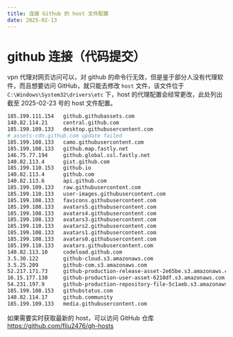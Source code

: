 ```yaml
---
title: 连接 Github 的 host 文件配置
date: 2025-02-13
---
```


# github 连接（代码提交）

vpn 代理对网页访问可以，对 github 的命令行无效，但是鉴于部分人没有代理软件，而且想要访问 GitHub，就只能去修改 `host` 文件，该文件位于 `C:\Windows\System32\drivers\etc` 下，host 的代理配置会经常更改，此处列出截至 2025-02-23 号的 host 文件配置。

```bash
185.199.111.154   github.githubassets.com
140.82.114.21     central.github.com
185.199.109.133   desktop.githubusercontent.com
# assets-cdn.github.com update failed
185.199.108.133   camo.githubusercontent.com
185.199.108.133   github.map.fastly.net
146.75.77.194     github.global.ssl.fastly.net
140.82.113.4      gist.github.com
185.199.110.153   github.io
140.82.113.4      github.com
140.82.113.6      api.github.com
185.199.109.133   raw.githubusercontent.com
185.199.110.133   user-images.githubusercontent.com
185.199.108.133   favicons.githubusercontent.com
185.199.108.133   avatars5.githubusercontent.com
185.199.108.133   avatars4.githubusercontent.com
185.199.108.133   avatars3.githubusercontent.com
185.199.110.133   avatars2.githubusercontent.com
185.199.108.133   avatars1.githubusercontent.com
185.199.108.133   avatars0.githubusercontent.com
185.199.110.133   avatars.githubusercontent.com
140.82.113.10     codeload.github.com
3.5.30.122        github-cloud.s3.amazonaws.com
3.5.25.209        github-com.s3.amazonaws.com
52.217.171.73     github-production-release-asset-2e65be.s3.amazonaws.com
16.15.177.130     github-production-user-asset-6210df.s3.amazonaws.com
54.231.197.9      github-production-repository-file-5c1aeb.s3.amazonaws.com
185.199.108.153   githubstatus.com
140.82.114.17     github.community
185.199.109.133   media.githubusercontent.com
```

如果需要实时获取最新的 host，可以访问 GitHub 仓库 https://github.com/fliu2476/gh-hosts
